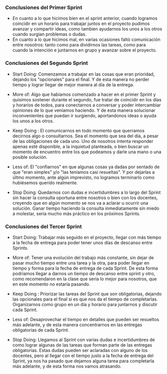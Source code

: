 ### Conclusiones del Primer Sprint 

+ En cuanto a lo que hicimos bien en el sprint anterior, cuando logramos coincidir en un horario para trabajar juntos en el proyecto pudimos avanzar y compartir ideas, como tambien ayudarnos los unos a los otros cuando surgian problemas o dudas. 
+ En cuanto a lo que hicimos mal, en varias ocasiones faltó comunicación entre nosotros: tanto como para dividirnos las tareas, como para cuando la intención e juntarnos en grupo y avanzar sobre el proyecto.  

### Conclusiones del Segundo Sprint 

+ Start Doing: Comenzamos a trabajar en las cosas que eran prioridad, dejando los "opcionales" para el final. Y de esta manera no perder tiempo y lograr llegar de mejor manera al día de la entrega.

+ More of: Algo que habíamos comenzado a hacer en el primer Sprint y quisimos sostener durante el segundo, fue tratar de coincidir en los días y horarios de todos, para conectarnos a conversar y poder intercambiar opiniones de lo que veníamos haciendo. Y de esta manera solucionar inconvenientes que puedan ir surgiendo, aportandonos ideas o ayuda los unos a los otros.

+ Keep Doing : El comunicarnos en todo momento que querramos decirnos algo o consultarnos. Sea el momento que sea del día, a pesar de las obligaciones de cada uno. Uno de nosotros intenta responder apenas esté disponible, a la inquietud planteada, o bien buscar un momento de encuentro entre los que podeamos y darle una mano o una posible solución.

+ Less of: El "confiarnos" en que algunas cosas ya dadas por sentado de que "eran simples" y/o "las teníamos casi resueltas". Y por dejarlas a últmo momento, ante algún imprevisto, no logramos terminarlo como hubiésemos querido realmente. 

+ Stop Doing: Quedarnos con dudas e incertidumbres a lo largo del Sprint sin hacer la consulta oportuna entre nosotros o bien con los docentes, creyendo que en algún momento se nos va a aclarar u ocurrir una solución. Ganar tiempo haciendo la consulta inmediatamente sin miedo a molestar, sería mucho más práctico en los próximos Sprints.

### Conclusiones del Tercer Sprint 

+ Start Doing: Trabajar más seguido en el proyecto, llegar con más tiempo a la fecha de entrega para poder tener unos días de descanso entre Sprints. 

+ More of: Tener una evolución del trabajo más constante, sin dejar de pasar mucho tiempo entre una tarea y la otra, para poder llegar en tiempo y forma para la fecha de entrega de cada
Sprint. De esta forma podríamos llegar a darnos un tiempo de descanso entre sprint y otro, como recomendaron en la clase que sería lo mejor para nosotros, que en este momento no estaría pasando. 

+ Keep Doing : Priorizar las tareas del Sprint que son obligatorias, dejando las opcionales para el final si es que nos da el tiempo de completarlas. Organizarnos como grupo en un día
y horario para juntarnos y discutir cada Sprint.

+ Less of: Desaprovechar el tiempo en detalles que pueden ser resueltos más adelante, y de esta manera concentrarnos en las entregas obligatorias de cada Sprint.

+ Stop Doing: Llegamos al Sprint con varias dudas e incertidumbres de como lograr algunas de las tareas que forman parte de las entregas obligatorias. Estas dudas pueden ser
aclaradas con alguno de los docentes, pero al llegar con el tiempo justo a la fecha de entrega del Sprint, ya nos ha pasado que dejamos alguna tarea para completarla más adelante, y de esta forma nos vamos atrasando. 
